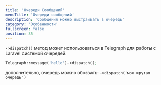 ```yaml
---
title: 'Очереди Сообщений'
menuTitle: 'Очереди сообщений'
description: 'Сообщения можно выстраивать в очередь'
category: 'Особенности'
fullscreen: false 
position: 35
---
```


`->dispatch()` метод может использоваться в Telegraph для работы с Laravel системой очередей:


```php
Telegraph::message('hello')->dispatch();
```


дополнительно, очередь можно обозвать: `->dispatch('моя крутая очередь')`
